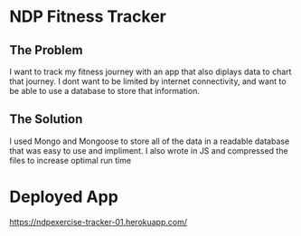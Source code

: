 # NDP Fitness Tracker

## The Problem
I want to track my fitness journey with an app that also diplays data to chart that journey. I dont want to be limited by internet connectivity, and want to be able to use a database to store that information.

## The Solution
I used Mongo and Mongoose to store all of the data in a readable database that was easy to use and impliment. I also wrote in JS and compressed the files to increase optimal run time 

# Deployed App
 https://ndpexercise-tracker-01.herokuapp.com/